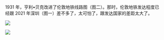 # 


1931 年，亨利•贝克改进了伦敦地铁线路图（图二）。那时，伦敦地铁发达程度已经跟 2021 年深圳（图一）差不多了，太可怕了，跟发达国家的差距太大了。

![](https://xieting-img.oss-cn-hangzhou.aliyuncs.com/007yO51Igy1gnczpjo06wj31400u0wku.jpg)

![](https://xieting-img.oss-cn-hangzhou.aliyuncs.com/007yO51Igy1gnczpls2yij30u0140gva.jpg)
